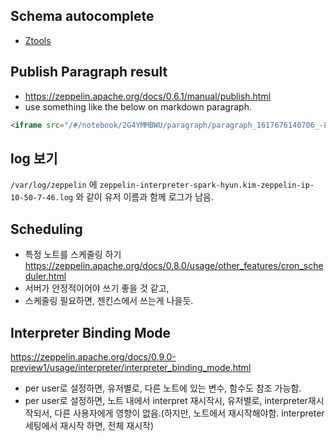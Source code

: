 ## Schema autocomplete
- [Ztools](https://blog.jetbrains.com/idea/2020/10/ztools-for-apache-zeppelin/)

## Publish Paragraph result
- https://zeppelin.apache.org/docs/0.6.1/manual/publish.html
- use something like the below on markdown paragraph.
```html
<iframe src="/#/notebook/2G4YMMBWU/paragraph/paragraph_1617676140706_-858949505?asIframe" width="100%"></iframe>ㅓㅐ
```

## log 보기
`/var/log/zeppelin` 에 `zeppelin-interpreter-spark-hyun.kim-zeppelin-ip-10-50-7-46.log` 와 같이 유저 이름과 함께 로그가 남음.

## Scheduling
- 특정 노트를 스케줄링 하기
https://zeppelin.apache.org/docs/0.8.0/usage/other_features/cron_scheduler.html
- 서버가 안정적이어야 쓰기 좋을 것 같고,
- 스케줄링 필요하면, 젠킨스에서 쓰는게 나을듯.

## Interpreter Binding Mode
https://zeppelin.apache.org/docs/0.9.0-preview1/usage/interpreter/interpreter_binding_mode.html
- per user로 설정하면, 유저별로, 다른 노트에 있는 변수, 함수도 참조 가능함.
- per user로 설정하면, 노트 내에서 interpret 재시작시, 유저별로, interpreter재시작되서, 다른 사용자에게 영향이 없음.(하지만, 노트에서 재시작해야함. interpreter세팅에서 재시작 하면, 전체 재시작)